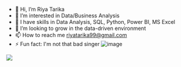 - 👋 Hi, I’m Riya Tarika
- 👀 I’m interested in Data/Business Analysis
- 🌱 I have skills in Data Analysis, SQL, Python, Power BI, MS Excel
- 💞️ I’m looking to grow in the data-driven environment
- 📫 How to reach me riyatarika99@gmail.com
- ⚡ Fun fact: I'm not that bad singer
![image](https://github.com/riyatarika/riyatarika/assets/158162260/1442b0e8-0766-44e2-ac1f-cc8b3301cae4)

![](https://komarev.com/ghpvc/?username=riyatarika)
  

<!---
riyatarika/riyatarika is a ✨ special ✨ repository because its `README.md` (this file) appears on your GitHub profile.
You can click the Preview link to take a look at your changes.
--->
